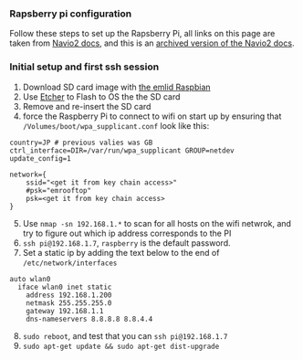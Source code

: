 ### Rapsberry pi configuration
Follow these steps to set up the Rapsberry Pi, all links on this page are taken from [Navio2 docs](https://docs.emlid.com/navio2/common/ardupilot/configuring-raspberry-pi/), and this is an [archived version of the Navio2 docs](https://web.archive.org/web/20200906175643/https://docs.emlid.com/navio2/common/ardupilot/configuring-raspberry-pi/).

### Initial setup and first ssh session
1. Download SD card image with [the emlid Raspbian](http://files.emlid.com/images/emlid-raspbian-20200922.img.xz)
2. Use [Etcher](https://etcher.io/) to Flash to OS the the SD card
3. Remove and re-insert the SD card
4. force the Raspberry Pi to connect to wifi on start up by ensuring that `/Volumes/boot/wpa_supplicant.conf` look like this: 
```
country=JP # previous valies was GB
ctrl_interface=DIR=/var/run/wpa_supplicant GROUP=netdev
update_config=1

network={
	ssid="<get it from key chain access>"
	#psk="emrooftop"
	psk=<get it from key chain access>
}
```
5. Use `nmap -sn 192.168.1.*` to scan for all hosts on the wifi netwrok, and try to figure out which ip address corresponds to the PI
6. `ssh pi@192.168.1.7`, `raspberry` is the default password.
7. Set a static ip by adding the text below to the end of `/etc/network/interfaces`
```
auto wlan0
  iface wlan0 inet static
    address 192.168.1.200
    netmask 255.255.255.0
    gateway 192.168.1.1
    dns-nameservers 8.8.8.8 8.8.4.4
```
8. `sudo reboot`, and test that you can `ssh pi@192.168.1.7`
9. `sudo apt-get update && sudo apt-get dist-upgrade`